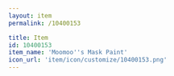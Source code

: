 ```yaml
---
layout: item
permalink: /10400153

title: Item
id: 10400153
item_name: 'Moomoo''s Mask Paint'
icon_url: 'item/icon/customize/10400153.png'
---
```

